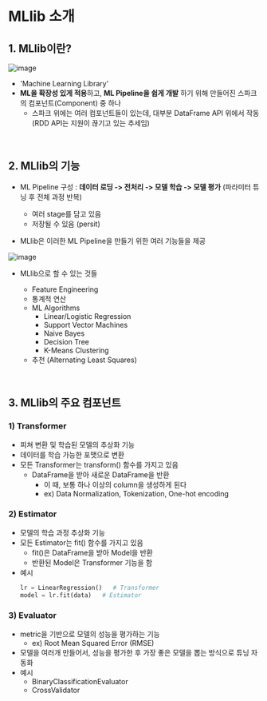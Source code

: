 # MLlib 소개

## 1. MLlib이란?

![image](https://github.com/SKR-DataScience/Realtime_Data_Processing/assets/55543156/aad6d88e-ef47-42f3-99e5-5a1f7714b2f1)

* 'Machine Learning Library'
* **ML을 확장성 있게 적용**하고, **ML Pipeline을 쉽게 개발** 하기 위해 만들어진 스파크의 컴포넌트(Component) 중 하나
  - 스파크 위에는 여러 컴포넌트들이 있는데, 대부분 DataFrame API 위에서 작동   
    (RDD API는 지원이 끊기고 있는 추세임)

<br/>

## 2. MLlib의 기능

* ML Pipeline 구성 : **데이터 로딩 -> 전처리 -> 모델 학습 -> 모델 평가** (파라미터 튜닝 후 전체 과정 반복)
  - 여러 stage를 담고 있음
  - 저장될 수 있음 (persit)

* MLlib은 이러한 ML Pipeline을 만들기 위한 여러 기능들을 제공

![image](https://github.com/SKR-DataScience/Realtime_Data_Processing/assets/55543156/cb6be371-d2ae-4a9d-8cd5-ca8af0aab5fa)

  
* MLlib으로 할 수 있는 것들

  - Feature Engineering
  - 통계적 연산
  - ML Algorithms
    - Linear/Logistic Regression
    - Support Vector Machines
    - Naive Bayes
    - Decision Tree
    - K-Means Clustering
  - 추천 (Alternating Least Squares)


<br/>

## 3. MLlib의 주요 컴포넌트

### 1) Transformer

  - 피쳐 변환 및 학습된 모델의 추상화 기능
  - 데이터를 학습 가능한 포맷으로 변환
  - 모든 Transformer는 transform() 함수를 가지고 있음
    - DataFrame을 받아 새로운 DataFrame을 반환
      - 이 때, 보통 하나 이상의 column을 생성하게 된다
      - ex) Data Normalization, Tokenization, One-hot encoding

### 2) Estimator

  - 모델의 학습 과정 추상화 기능
  - 모든 Estimator는 fit() 함수를 가지고 있음
    - fit()은 DataFrame을 받아 Model을 반환
    - 반환된 Model은 Transformer 기능을 함
  - 예시
    ```Python
    lr = LinearRegression()   # Transformer
    model = lr.fit(data)   # Estimator 
    ```
    
### 3) Evaluator

  - metric을 기반으로 모델의 성능을 평가하는 기능
    - ex) Root Mean Squared Error (RMSE)
  - 모델을 여러개 만들어서, 성능을 평가한 후 가장 좋은 모델을 뽑는 방식으로 튜닝 자동화
  - 예시
    - BinaryClassificationEvaluator
    - CrossValidator
